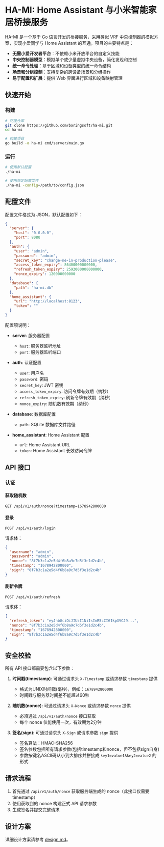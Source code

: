 # HA-MI: Home Assistant 与小米智能家居桥接服务

HA-MI 是一个基于 Go 语言开发的桥接服务，采用类似 VRF 中央控制器的模拟方案，实现小爱同学与 Home Assistant 的互通。项目的主要特点是：

- **无需小爱开发者平台**：不依赖小米开放平台的自定义技能
- **中央控制器模型**：模拟单个或少量虚拟中央设备，简化发现和控制
- **统一命令处理**：基于区域和设备类型的统一命令结构
- **场景和分组控制**：支持复杂的跨设备场景和分组操作
- **易于配置和扩展**：提供 Web 界面进行区域和设备映射管理

## 快速开始

### 构建

```bash
# 克隆仓库
git clone https://github.com/boringsoft/ha-mi.git
cd ha-mi

# 构建项目
go build -o ha-mi cmd/server/main.go
```

### 运行

```bash
# 使用默认配置
./ha-mi

# 使用指定配置文件
./ha-mi -config=/path/to/config.json
```

## 配置文件

配置文件格式为 JSON，默认配置如下：

```json
{
  "server": {
    "host": "0.0.0.0",
    "port": 8080
  },
  "auth": {
    "user": "admin",
    "password": "admin",
    "secret_key": "change-me-in-production-please",
    "access_token_expiry": 86400000000000,
    "refresh_token_expiry": 2592000000000000,
    "nonce_expiry": 120000000000
  },
  "database": {
    "path": "ha-mi.db"
  },
  "home_assistant": {
    "url": "http://localhost:8123",
    "token": ""
  }
}
```

配置项说明：

- **server**: 服务器配置
  - `host`: 服务器监听地址
  - `port`: 服务器监听端口

- **auth**: 认证配置
  - `user`: 用户名
  - `password`: 密码
  - `secret_key`: JWT 密钥
  - `access_token_expiry`: 访问令牌有效期（纳秒）
  - `refresh_token_expiry`: 刷新令牌有效期（纳秒）
  - `nonce_expiry`: 随机数有效期（纳秒）

- **database**: 数据库配置
  - `path`: SQLite 数据库文件路径

- **home_assistant**: Home Assistant 配置
  - `url`: Home Assistant URL
  - `token`: Home Assistant 长效访问令牌

## API 接口

### 认证

#### 获取随机数

```
GET /api/v1/auth/nonce?timestamp=1678942800000
```

#### 登录

```
POST /api/v1/auth/login
```

请求体：

```json
{
  "username": "admin",
  "password": "admin",
  "nonce": "8f7b3c1a2e5d4f6b8a9c7d5f3e1d2c4b",
  "timestamp": "1678942800000",
  "sign": "8f7b3c1a2e5d4f6b8a9c7d5f3e1d2c4b"
}
```

#### 刷新令牌

```
POST /api/v1/auth/refresh
```

请求体：

```json
{
  "refresh_token": "eyJhbGciOiJIUzI1NiIsInR5cCI6IkpXVCJ9...",
  "nonce": "8f7b3c1a2e5d4f6b8a9c7d5f3e1d2c4b",
  "timestamp": "1678942800000",
  "sign": "8f7b3c1a2e5d4f6b8a9c7d5f3e1d2c4b"
}
```

## 安全校验

所有 API 接口都需要包含以下参数：

1. **时间戳(timestamp)**: 可通过请求头 `X-Timestamp` 或请求参数 `timestamp` 提供
   - 格式为UNIX时间戳(毫秒)，例如：`1678942800000`
   - 时间戳与服务器时间差不能超过60秒

2. **随机数(nonce)**: 可通过请求头 `X-Nonce` 或请求参数 `nonce` 提供
   - 必须通过 `/api/v1/auth/nonce` 接口获取
   - 每个 nonce 仅能使用一次，有效期为2分钟

3. **签名(sign)**: 可通过请求头 `X-Sign` 或请求参数 `sign` 提供
   - 签名算法：HMAC-SHA256
   - 签名参数包括所有请求参数(包括timestamp和nonce，但不包括sign自身)
   - 参数按键名ASCII码从小到大排序并拼接成 `key1=value1&key2=value2` 的形式

## 请求流程

1. 首先通过 `/api/v1/auth/nonce` 获取服务端生成的 nonce（此接口仅需要 timestamp）
2. 使用获取到的 nonce 构建正式 API 请求参数
3. 生成签名并提交完整请求

## 设计方案

详细设计方案请参考 [design.md](docs/design.md)。 
